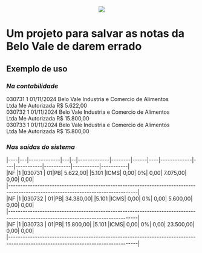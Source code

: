 <div align=center>
  <img src="https://c5gwmsmjx1.execute-api.us-east-1.amazonaws.com/prod/dados_processo_seletivo/logo_empresa/132533/Logomarca_ISIS.png_name_20230425-29021-u8wrtc.png"/>
</div>

# Um projeto para salvar as notas da Belo Vale de darem errado

## Exemplo de uso
### _Na contabilidade_
<div>
  030731 1 01/11/2024 Belo Vale Industria e Comercio de Alimentos
</div>
<div>
  Ltda Me Autorizada R$ 5.622,00
</div>
<div>
  030732 1 01/11/2024 Belo Vale Industria e Comercio de Alimentos
</div>
<div>
  Ltda Me Autorizada R$ 15.800,00
</div>
<div>
  030733 1 01/11/2024 Belo Vale Industria e Comercio de Alimentos
</div>
<div>
  Ltda Me Autorizada R$ 15.800,00
</div>

### _Nas saídas do sistema_
<div>
  |----|---|-------------|---|--|-------------|--------|------|----|-------------|----|-----------|-----------|-----------|-----------|
</div>
<div>
  |NF |1 |030731 | 01|PB| 5.622,00| |5.101 |ICMS| 0,00| 0%| 0,00| 7.075,00| 0,00| 0,00|
<div>
  |-----------------------------------------------------------------------------------------------------------------------------------|
</div>
<div>
  |NF |1 |030732 | 01|PB| 34.380,00| |5.101 |ICMS| 0,00| 0%| 0,00| 5.600,00| 0,00| 0,00|
</div>
<div>
  |-----------------------------------------------------------------------------------------------------------------------------------|
</div>
<div>
  |NF |1 |030733 | 01|PB| 15.800,00| |5.101 |ICMS| 0,00| 0%| 0,00| 23.500,00| 0,00| 0,00|
</div>
<div>
  |-----------------------------------------------------------------------------------------------------------------------------------|
</div>
